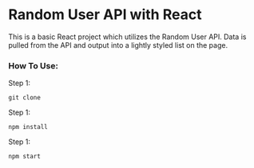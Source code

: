 <h1>Random User API with React</h1>

<p>This is a basic React project which utilizes the Random User API. Data is pulled from the API and output into a lightly styled list on the page.</p>

<h3>How To Use:</h3>
<p>Step 1:</p>

```
git clone
```

<p>Step 1:</p>

```
npm install
```

<p>Step 1:</p>

```
npm start
```
